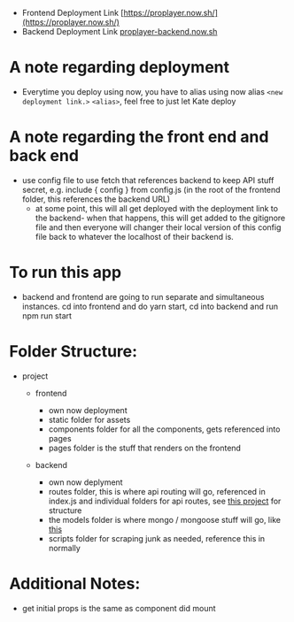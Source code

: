 * Frontend Deployment Link [https://proplayer.now.sh/](https://proplayer.now.sh/)
* Backend Deployment Link [proplayer-backend.now.sh](proplayer-backend.now.sh)

# A note regarding deployment 
* Everytime you deploy using now, you have to alias using now alias `<new deployment link.>` `<alias>`, feel free to just let Kate deploy

# A note regarding the front end and back end
* use config file to use fetch that references backend to keep API stuff secret, e.g. include { config } from config.js (in the root of the frontend folder, this references the backend URL)
    * at some point, this will all get deployed with the deployment link to the backend- when that happens, this will get added to the gitignore file and then everyone will changer their local version of this config file back to whatever the localhost of their backend is. 
# To run this app
* backend and frontend are going to run separate and simultaneous instances. cd into frontend and do yarn start, cd into backend and run npm run start

# Folder Structure:
* project
    * frontend
        * own now deployment
        * static folder for assets
        * components folder for all the components, gets referenced into pages
        * pages folder is the stuff that renders on the frontend 

    * backend
        * own now deplyment
        * routes folder, this is where api routing will go, referenced in index.js and individual folders for api routes, see [this project](https://github.com/k8xian/MongoNewsScraper/tree/master/routes/api) for structure 
        * the models folder is where mongo / mongoose stuff will go, like [this](https://github.com/k8xian/MongoNewsScraper/tree/master/models)
        * scripts folder for scraping junk as needed, reference this in normally


# Additional Notes: 
* get initial props is the same as component did mount
